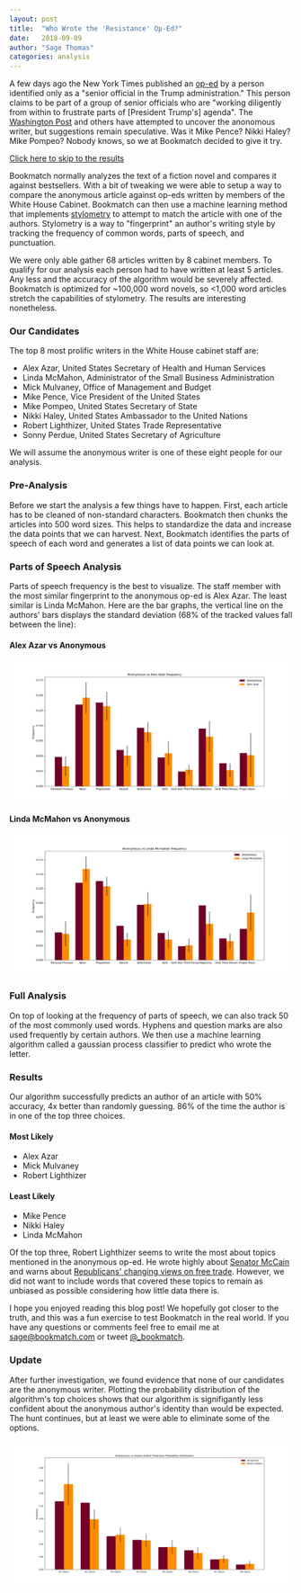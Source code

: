 ```yaml
---
layout: post
title:  "Who Wrote the 'Resistance' Op-Ed?"
date:   2018-09-09
author: "Sage Thomas"
categories: analysis
---
```


A few days ago the New York Times published an [op-ed][nyt_resistance] by a person 
identified only as a "senior official in the Trump administration." This person claims to be part of
a group of senior officials who are "working diligently from within to frustrate parts of 
[President Trump's] agenda". The [Washington Post][wp_who]
and others have attempted to uncover the anonomous writer, but suggestions remain speculative. Was
it Mike Pence? Nikki Haley? Mike Pompeo? Nobody knows, so we at Bookmatch decided to give it try. 

[Click here to skip to the results][bm_results]

Bookmatch normally analyzes the text of a fiction novel and compares it against bestsellers. With a
bit of tweaking we were able to setup a way to compare the anonymous article against op-eds written by
members of the White House Cabinet. Bookmatch can then use a machine learning method that implements
[stylometry][wi_stylometry] to attempt to match the article with one of the authors. Stylometry
is a way to "fingerprint" an author's writing style by tracking the frequency of common words, parts
of speech, and punctuation. 

We were only able gather 68 articles written by 8 cabinet members. To qualify for
our analysis each person had to have written at least 5 articles. Any less and the accuracy of the
algorithm would be severely affected. Bookmatch is optimized for ~100,000 word novels, so <1,000 word
articles stretch the capabilities of stylometry. The results are interesting nonetheless.

### Our Candidates

The top 8 most prolific writers in the White House cabinet staff are:

* Alex Azar, United States Secretary of Health and Human Services
* Linda McMahon, Administrator of the Small Business Administration
* Mick Mulvaney, Office of Management and Budget
* Mike Pence, Vice President of the United States
* Mike Pompeo, United States Secretary of State
* Nikki Haley, United States Ambassador to the United Nations
* Robert Lighthizer, United States Trade Representative
* Sonny Perdue, United States Secretary of Agriculture

We will assume the anonymous writer is one of these eight people for our analysis.

### Pre-Analysis

Before we start the analysis a few things have to happen. First, each article has to be
cleaned of non-standard characters. Bookmatch then chunks the articles into 500 word sizes. This 
helps to standardize the data and increase the data points that we can harvest. Next, Bookmatch 
identifies the parts of speech of each word and generates a list of data points we can look at.

### Parts of Speech Analysis

Parts of speech frequency is the best to visualize. The staff member with the most similar 
fingerprint to the anonymous op-ed is Alex Azar. The least similar is Linda McMahon. Here are the
bar graphs, the vertical line on the authors' bars displays the standard deviation (68% of the 
tracked values fall between the line): 

#### Alex Azar vs Anonymous
![Alex Azar](/assets/img/alex_azar.png)
#### Linda McMahon vs Anonymous
![Linda McMahon](/assets/img/linda_mcmahon.png)

### Full Analysis

On top of looking at the frequency of parts of speech, we can also track 50 of the most commonly
used words. Hyphens and question marks are also used frequently by certain authors. We then use a
machine learning algorithm called a gaussian process classifier to predict who wrote the letter. 

### Results

Our algorithm successfully predicts an author of an article with 50% accuracy, 4x better than 
randomly guessing. 86% of the time the author is in one of the top three choices.

#### Most Likely

* Alex Azar
* Mick Mulvaney
* Robert Lighthizer

#### Least Likely

* Mike Pence
* Nikki Haley
* Linda McMahon

Of the top three, Robert Lighthizer seems to write the most about topics mentioned in the anonymous
op-ed. He wrote highly about [Senator McCain][robert_article_1] and warns about 
[Republicans' changing views on free trade][robert_article_2]. However, we did not want to include 
words that covered these topics to remain as unbiased as possible considering how little 
data there is.

I hope you enjoyed reading this blog post! We hopefully got closer to the truth, and this was a fun
exercise to test Bookmatch in the real world. If you have any questions or comments feel free to 
email me at [sage@bookmatch.com][sage_email] or tweet [@_bookmatch][bm_twitter].

### Update

After further investigation, we found evidence that none of our candidates are the anonymous
writer. Plotting the probability distribution of the algorithm's top choices shows that our 
algorithm is signifigantly less confident about the anonymous author's identity than would be 
expected. The hunt continues, but at least we were able to eliminate some of the options.

![Probability Distribution](/assets/img/probability_distribution.png)

[bm_homepage]: https://bookmatch.com
[nyt_resistance]: https://www.nytimes.com/2018/09/05/opinion/trump-white-house-anonymous-resistance.html
[wp_who]: https://www.washingtonpost.com/graphics/2018/politics/who-wrote-the-resistance-op-ed/?utm_term=.df7ada49a043
[wi_stylometry]: https://en.wikipedia.org/wiki/Stylometry
[robert_article_1]: https://www.nytimes.com/2008/03/06/opinion/06lighthizer.html
[robert_article_2]: https://www.nytimes.com/2010/11/13/opinion/13lighthizer.html
[bm_results]: #results
[sage_email]: mailto:sage@bookmatch.com
[bm_twitter]: https://twitter.com/_bookmatch
